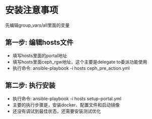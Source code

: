 安装注意事项
========

先编辑group_vars/all里面的变量


第一步: 编辑hosts文件
--------------

* 填写hosts里面的portal地址
* 填写hosts里面ceph_rgw地址，这个主要是delegate to委派功能使用
* 执行命令: ansible-playbook -i hosts ceph_pre_action.yml

第二步: 执行安装
--------------

* 执行命令: ansible-playbook -i hosts setup-portal.yml
* 主要的执行步骤是，安装docker、配置文件和启动镜像
* 还没有调试到最佳状态，还需要安装测试优化

